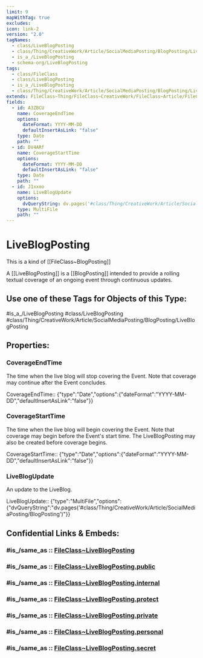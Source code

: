 ```yaml
---
limit: 9
mapWithTag: true
excludes: 
icon: link-2
version: "2.0"
tagNames:
  - class/LiveBlogPosting
  - class/Thing/CreativeWork/Article/SocialMediaPosting/BlogPosting/LiveBlogPosting
  - is_a_/LiveBlogPosting
  - schema-org/LiveBlogPosting
tags:
  - class/FileClass
  - class/LiveBlogPosting
  - is_a_/LiveBlogPosting
  - class/Thing/CreativeWork/Article/SocialMediaPosting/BlogPosting/LiveBlogPosting
extends: FileClass~Thing/FileClass~CreativeWork/FileClass~Article/FileClass~SocialMediaPosting/FileClass~BlogPosting
fields:
  - id: A3ZBCU
    name: CoverageEndTime
    options:
      dateFormat: YYYY-MM-DD
      defaultInsertAsLink: "false"
    type: Date
    path: ""
  - id: DV4ARf
    name: CoverageStartTime
    options:
      dateFormat: YYYY-MM-DD
      defaultInsertAsLink: "false"
    type: Date
    path: ""
  - id: J1xxoo
    name: LiveBlogUpdate
    options:
      dvQueryString: dv.pages('#class/Thing/CreativeWork/Article/SocialMediaPosting/BlogPosting')
    type: MultiFile
    path: ""
---
```


# LiveBlogPosting
This is a kind of [[FileClass~BlogPosting]]

A [[LiveBlogPosting]] is a [[BlogPosting]] intended to provide a rolling textual coverage of an ongoing event through continuous updates.


## Use one of these Tags for Objects of this Type:

#is_a_/LiveBlogPosting
#class/LiveBlogPosting
#class/Thing/CreativeWork/Article/SocialMediaPosting/BlogPosting/LiveBlogPosting

## Properties:

### CoverageEndTime
The time when the live blog will stop covering the Event. Note that coverage may continue after the Event concludes.

CoverageEndTime:: {"type":"Date","options":{"dateFormat":"YYYY-MM-DD","defaultInsertAsLink":"false"}}

### CoverageStartTime
The time when the live blog will begin covering the Event. Note that coverage may begin before the Event's start time. The LiveBlogPosting may also be created before coverage begins.

CoverageStartTime:: {"type":"Date","options":{"dateFormat":"YYYY-MM-DD","defaultInsertAsLink":"false"}}

### LiveBlogUpdate
An update to the LiveBlog.

LiveBlogUpdate:: {"type":"MultiFile","options":{"dvQueryString":"dv.pages('#class/Thing/CreativeWork/Article/SocialMediaPosting/BlogPosting')"}}


## Confidential Links & Embeds: 

### #is_/same_as :: [FileClass~LiveBlogPosting](/_Standards/fileClass/FileClass~Thing/FileClass~CreativeWork/FileClass~Article/FileClass~SocialMediaPosting/FileClass~BlogPosting/FileClass~LiveBlogPosting.md) 

### #is_/same_as :: [FileClass~LiveBlogPosting.public](/_public/fileClass/FileClass~Thing/FileClass~CreativeWork/FileClass~Article/FileClass~SocialMediaPosting/FileClass~BlogPosting/FileClass~LiveBlogPosting.public.md) 

### #is_/same_as :: [FileClass~LiveBlogPosting.internal](/_internal/fileClass/FileClass~Thing/FileClass~CreativeWork/FileClass~Article/FileClass~SocialMediaPosting/FileClass~BlogPosting/FileClass~LiveBlogPosting.internal.md) 

### #is_/same_as :: [FileClass~LiveBlogPosting.protect](/_protect/fileClass/FileClass~Thing/FileClass~CreativeWork/FileClass~Article/FileClass~SocialMediaPosting/FileClass~BlogPosting/FileClass~LiveBlogPosting.protect.md) 

### #is_/same_as :: [FileClass~LiveBlogPosting.private](/_private/fileClass/FileClass~Thing/FileClass~CreativeWork/FileClass~Article/FileClass~SocialMediaPosting/FileClass~BlogPosting/FileClass~LiveBlogPosting.private.md) 

### #is_/same_as :: [FileClass~LiveBlogPosting.personal](/_personal/fileClass/FileClass~Thing/FileClass~CreativeWork/FileClass~Article/FileClass~SocialMediaPosting/FileClass~BlogPosting/FileClass~LiveBlogPosting.personal.md) 

### #is_/same_as :: [FileClass~LiveBlogPosting.secret](/_secret/fileClass/FileClass~Thing/FileClass~CreativeWork/FileClass~Article/FileClass~SocialMediaPosting/FileClass~BlogPosting/FileClass~LiveBlogPosting.secret.md)

